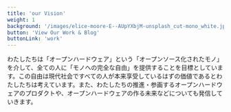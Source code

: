 ```yaml
---
title: 'our Vision'
weight: 1
background: '/images/elice-moore-E--AUpYXbjM-unsplash_cut-mono_white.jpg'
button: 'View Our Work & Blog'
buttonLink: 'work'
---
```


わたしたちは「オープンハードウェア」という「オープンソース化されたモノ」を介して、全ての人に「モノへの完全な自由」を提供することを目標としています。この自由は現代社会ですべての人が本来享受しているはずの価値であるとわたしたちは考えています。また、わたしたちの推進・参画するオープンハードウェアのプロダクトや、オープンハードウェアの作る未来などについても発信していきます。
